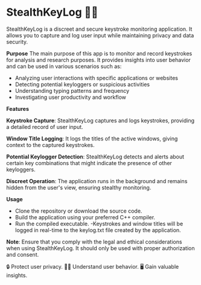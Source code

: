 
# StealthKeyLog 🕵️‍♂️

StealthKeyLog is a discreet and secure keystroke monitoring application. It allows you to capture and log user input while maintaining privacy and data security.

**Purpose**
The main purpose of this app is to monitor and record keystrokes for analysis and research purposes. It provides insights into user behavior and can be used in various scenarios such as:

- Analyzing user interactions with specific applications or websites
- Detecting potential keyloggers or suspicious activities
- Understanding typing patterns and frequency
- Investigating user productivity and workflow

**Features**

**Keystroke Capture**: StealthKeyLog captures and logs keystrokes, providing a detailed record of user input.

**Window Title Logging**: It logs the titles of the active windows, giving context to the captured keystrokes.

**Potential Keylogger Detection**: StealthKeyLog detects and alerts about certain key combinations that might indicate the presence of other keyloggers.

**Discreet Operation**: The application runs in the background and remains hidden from the user's view, ensuring stealthy monitoring.

**Usage**
- Clone the repository or download the source code.
- Build the application using your preferred C++ compiler.
- Run the compiled executable.
 -Keystrokes and window titles will be logged in real-time to the keylog.txt file created by the application.
 
**Note**: Ensure that you comply with the legal and ethical considerations when using StealthKeyLog. It should only be used with proper authorization and consent.

🔒 Protect user privacy. 🕵️‍♂️ Understand user behavior. 🖥️ Gain valuable insights.
